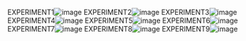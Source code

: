 EXPERIMENT1![image](https://user-images.githubusercontent.com/122254229/217584753-6b12e69f-1f0f-4b53-a191-3fca0453bd01.png)
EXPERIMENT2![image](https://user-images.githubusercontent.com/122254229/217585561-47e86dfd-44c2-49ea-9005-92da147a4856.png)
EXPERIMENT3![image](https://user-images.githubusercontent.com/122254229/217586255-04e41054-9ce9-48f5-a931-61c6df774098.png)
EXPERIMENT4![image](https://user-images.githubusercontent.com/122254229/217586761-195e934c-2bd5-40a0-8111-61b0a3ce9cf5.png)
EXPERIMENT5![image](https://user-images.githubusercontent.com/122254229/217587300-5f84c380-daf5-45c3-ab27-89e15f43e378.png)
EXPERIMENT6![image](https://user-images.githubusercontent.com/122254229/217588332-a89e32ce-4b78-4d32-8ca7-4a13359b3a10.png)
EXPERIMENT7![image](https://user-images.githubusercontent.com/122254229/217589087-bf2b5ecb-09ba-488c-89ff-cf8551fbaa2a.png)
EXPERIMENT8![image](https://user-images.githubusercontent.com/122254229/217590231-bc6acbca-38d7-4309-988b-573b52289dcd.png)
EXPERIMENT9![image](https://user-images.githubusercontent.com/122254229/217590934-50efe4af-dd47-46f4-b8e3-747a8f3f3e67.png)







